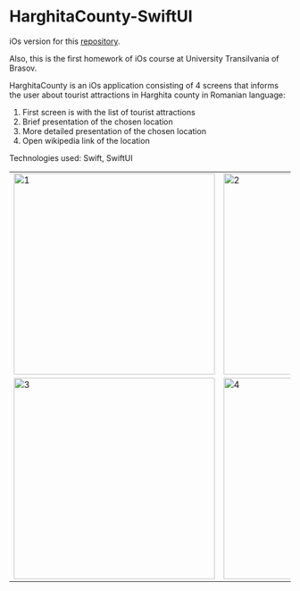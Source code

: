 # HarghitaCounty-SwiftUI

iOs version for this [repository](https://github.com/SoraJder/HarghitaCounty).

Also, this is the first homework of iOs course at University Transilvania of Brasov.

HarghitaCounty is an iOs application consisting of 4 screens that informs the user about tourist attractions in Harghita county in Romanian language:

1. First screen is with the list of tourist attractions
2. Brief presentation of the chosen location
3. More detailed presentation of the chosen location
4. Open wikipedia link of the location

Technologies used: Swift, SwiftUI

<table>
  <tr>
    <td> <img src="https://github.com/SoraJder/HarghitaCounty---SwiftUI/assets/68143362/b34eadd6-1703-4c4f-adb9-6ef28433d2ef" alt="1" width = 360px></td>
    <td><img src="https://github.com/SoraJder/HarghitaCounty---SwiftUI/assets/68143362/7c4e91a9-229b-4624-a1fd-8f3f1eb075aa" alt="2" width = 360px ></td>
    
   </tr> 
   <tr>
      <td><img src="https://github.com/SoraJder/HarghitaCounty---SwiftUI/assets/68143362/fc32087e-6157-4111-9dbd-932a3da82f0f" alt="3" width = 360px ></td>
      <td><img src="https://github.com/SoraJder/HarghitaCounty---SwiftUI/assets/68143362/2e40fbf4-28da-49c6-bda1-17bc25c6c7bd" alt="4" width = 360px>
  </td>
  </tr>
</table>




